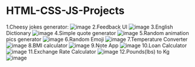 # HTML-CSS-JS-Projects
1.Cheesy jokes generator:
![image](https://github.com/bestcoolestp/HTML-CSS-JS-Projects/assets/108534975/ac25d50e-0bca-4ab5-b29b-7117350494d3)
2.Feedback UI
![image](https://github.com/bestcoolestp/HTML-CSS-JS-Projects/assets/108534975/fa5e841c-2620-4cc5-936f-64473e459b5b)
3.English Dictionary
![image](https://github.com/bestcoolestp/HTML-CSS-JS-Projects/assets/108534975/eb4f6c5e-2c6a-4ced-a16c-bfa8d961ea60)
4.Simple quote generator
![image](https://github.com/bestcoolestp/HTML-CSS-JS-Projects/assets/108534975/a6606712-1cca-4462-8a66-ff4a56a96294)
5.Random animation pics generator
![image](https://github.com/bestcoolestp/HTML-CSS-JS-Projects/assets/108534975/a93fd7a3-5d00-4cce-aee8-f82bda89025e)
6.Random Emoji
![image](https://github.com/bestcoolestp/HTML-CSS-JS-Projects/assets/108534975/1cce4190-e6ee-4bbd-89b3-4644bc7a6267)
7.Temperature Converter
![image](https://github.com/bestcoolestp/HTML-CSS-JS-Projects/assets/108534975/7f22bf31-1779-4039-8d88-9c7c547324ce)
8.BMI calculator
![image](https://github.com/bestcoolestp/HTML-CSS-JS-Projects/assets/108534975/9afa39f5-8fdb-475b-aca6-fe05b41ff24b)
9.Note App
![image](https://github.com/bestcoolestp/HTML-CSS-JS-Projects/assets/108534975/ee3ba39a-366c-4a03-ad3d-d43b628dd5c3)
10.Loan Calculator
![image](https://github.com/bestcoolestp/HTML-CSS-JS-Projects/assets/108534975/cbfe68e0-96d7-40ef-938b-09329c99b722)
11.Exchange Rate Calculator
![image](https://github.com/bestcoolestp/HTML-CSS-JS-Projects/assets/108534975/d9a144cc-07c3-4378-b07b-47b8f157ee39)
12.Pounds(lbs) to Kg
![image](https://github.com/bestcoolestp/HTML-CSS-JS-Projects/assets/108534975/e1e3c5e4-f59b-48e0-943d-b087d906c33a)










